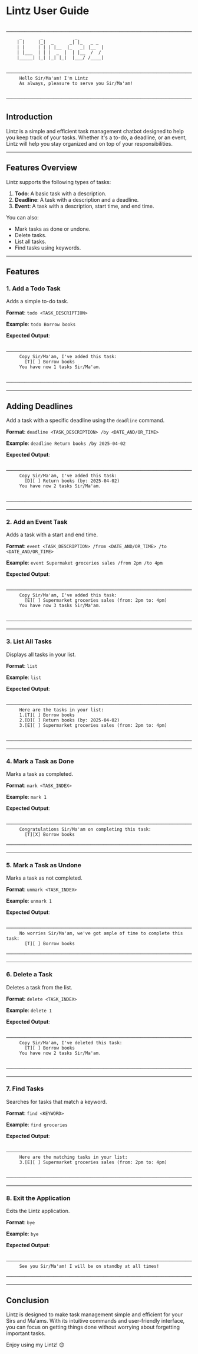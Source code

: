 # Lintz User Guide

```
    ────────────────────────────────────────────────────────────────────────────
     _       _            _                
    | |     |_|  _      _| |_   _ _        
    | |     | | | |__  |_   _| |__  |      
    | |___  | | |  _  |  | |__  /  /       
    |_____| |_| |_| |_|  |___/ /____|      

    ────────────────────────────────────────────────────────────────────────────
     Hello Sir/Ma'am! I'm Lintz
     As always, pleasure to serve you Sir/Ma'am!

    ────────────────────────────────────────────────────────────────────────────
```


## Introduction
Lintz is a simple and efficient task management chatbot designed to help you keep track of your tasks. Whether it's a to-do, a deadline, or an event, Lintz will help you stay organized and on top of your responsibilities.

---

## Features Overview
Lintz supports the following types of tasks:

1. **Todo**: A basic task with a description.
2. **Deadline**: A task with a description and a deadline.
3. **Event**: A task with a description, start time, and end time.

You can also:
- Mark tasks as done or undone.
- Delete tasks.
- List all tasks.
- Find tasks using keywords.

---

## Features

### 1. Add a Todo Task
Adds a simple to-do task.

**Format**: `todo <TASK_DESCRIPTION>`

**Example**: `todo Borrow books`

**Expected Output**:
```
    ────────────────────────────────────────────────────────────────────────────
     Copy Sir/Ma'am, I've added this task:
       [T][ ] Borrow books
     You have now 1 tasks Sir/Ma'am.

    ────────────────────────────────────────────────────────────────────────────
```
---

## Adding Deadlines
Add a task with a specific deadline using the `deadline` command.

**Format**: `deadline <TASK_DESCRIPTION> /by <DATE_AND/OR_TIME>`

**Example**: `deadline Return books /by 2025-04-02`

**Expected Output**:
```
    ────────────────────────────────────────────────────────────────────────────
     Copy Sir/Ma'am, I've added this task:
       [D][ ] Return books (by: 2025-04-02)
     You have now 2 tasks Sir/Ma'am.

    ────────────────────────────────────────────────────────────────────────────
```
---

### 2. Add an Event Task
Adds a task with a start and end time.

**Format**: `event <TASK_DESCRIPTION> /from <DATE_AND/OR_TIME> /to <DATE_AND/OR_TIME>`

**Example**: `event Supermaket groceries sales /from 2pm /to 4pm`

**Expected Output**:
```
    ────────────────────────────────────────────────────────────────────────────
     Copy Sir/Ma'am, I've added this task:
       [E][ ] Supermarket groceries sales (from: 2pm to: 4pm)
     You have now 3 tasks Sir/Ma'am.

    ────────────────────────────────────────────────────────────────────────────
```
---

### 3. List All Tasks
Displays all tasks in your list.

**Format**: `list`

**Example**: `list`

**Expected Output**:
```
    ────────────────────────────────────────────────────────────────────────────
     Here are the tasks in your list:
     1.[T][ ] Borrow books
     2.[D][ ] Return books (by: 2025-04-02)
     3.[E][ ] Supermarket groceries sales (from: 2pm to: 4pm)

    ────────────────────────────────────────────────────────────────────────────
```
---

### 4. Mark a Task as Done
Marks a task as completed.

**Format**: `mark <TASK_INDEX>`

**Example**: `mark 1`

**Expected Output**:
```
    ────────────────────────────────────────────────────────────────────────────
     Congratulations Sir/Ma'am on completing this task:
       [T][X] Borrow books
    ────────────────────────────────────────────────────────────────────────────
```
---

### 5. Mark a Task as Undone
Marks a task as not completed.

**Format**: `unmark <TASK_INDEX>`

**Example**: `unmark 1`

**Expected Output**:
```
    ────────────────────────────────────────────────────────────────────────────
     No worries Sir/Ma'am, we've got ample of time to complete this task:
       [T][ ] Borrow books
    ────────────────────────────────────────────────────────────────────────────
```
---

### 6. Delete a Task
Deletes a task from the list.

**Format**: `delete <TASK_INDEX>`

**Example**: `delete 1`

**Expected Output**:
```
    ────────────────────────────────────────────────────────────────────────────
     Copy Sir/Ma'am, I've deleted this task:
       [T][ ] Borrow books
     You have now 2 tasks Sir/Ma'am.

    ────────────────────────────────────────────────────────────────────────────
```
---

### 7. Find Tasks
Searches for tasks that match a keyword.

**Format**: `find <KEYWORD>`

**Example**: `find groceries`

**Expected Output**:
```
    ────────────────────────────────────────────────────────────────────────────
     Here are the matching tasks in your list:
     3.[E][ ] Supermarket groceries sales (from: 2pm to: 4pm)

    ────────────────────────────────────────────────────────────────────────────
```
---

### 8. Exit the Application
Exits the Lintz application.

**Format**: `bye`

**Example**: `bye`

**Expected Output**:
```
    ────────────────────────────────────────────────────────────────────────────
     See you Sir/Ma'am! I will be on standby at all times!
    ────────────────────────────────────────────────────────────────────────────
```
---

## Conclusion
Lintz is designed to make task management simple and efficient for your Sirs and Ma'ams. With its intuitive commands and user-friendly interface, you can focus on getting things done without worrying about forgetting important tasks.

Enjoy using my Lintz! 😊